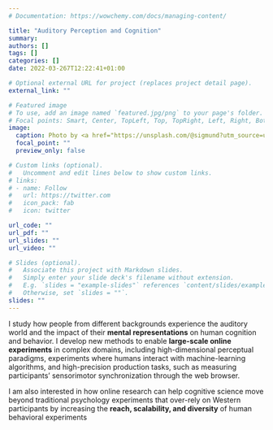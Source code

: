 ```yaml
---
# Documentation: https://wowchemy.com/docs/managing-content/

title: "Auditory Perception and Cognition"
summary: 
authors: []
tags: []
categories: []
date: 2022-03-267T12:22:41+01:00

# Optional external URL for project (replaces project detail page).
external_link: ""

# Featured image
# To use, add an image named `featured.jpg/png` to your page's folder.
# Focal points: Smart, Center, TopLeft, Top, TopRight, Left, Right, BottomLeft, Bottom, BottomRight.
image:
  caption: Photo by <a href="https://unsplash.com/@sigmund?utm_source=unsplash&utm_medium=referral&utm_content=creditCopyText">Sigmund</a> on <a href="https://unsplash.com/s/photos/singing?utm_source=unsplash&utm_medium=referral&utm_content=creditCopyText">Unsplash</a>
  focal_point: ""
  preview_only: false

# Custom links (optional).
#   Uncomment and edit lines below to show custom links.
# links:
# - name: Follow
#   url: https://twitter.com
#   icon_pack: fab
#   icon: twitter

url_code: ""
url_pdf: ""
url_slides: ""
url_video: ""

# Slides (optional).
#   Associate this project with Markdown slides.
#   Simply enter your slide deck's filename without extension.
#   E.g. `slides = "example-slides"` references `content/slides/example-slides.md`.
#   Otherwise, set `slides = ""`.
slides: ""
---
```


I study how people from different backgrounds experience the auditory world and the impact of their **mental representations** on human cognition and behavior. I develop new methods to enable **large-scale online experiments** in complex domains, including high-dimensional perceptual paradigms, experiments where humans interact with machine-learning algorithms, and high-precision production tasks, such as measuring participants’ sensorimotor synchronization through the web browser.

I am also interested in how online research can help cognitive science move beyond traditional psychology experiments that over-rely on Western participants by increasing the **reach, scalability, and diversity** of human behavioral experiments

